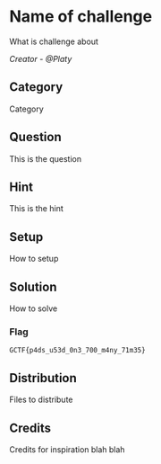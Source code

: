 # Name of challenge
What is challenge about

<i>Creator - @Platy</i>

## Category
Category

## Question
This is the question

## Hint
This is the hint

## Setup
How to setup

## Solution
How to solve

### Flag
`GCTF{p4ds_u53d_0n3_700_m4ny_71m35}`

## Distribution
Files to distribute

## Credits
Credits for inspiration blah blah